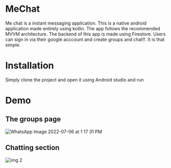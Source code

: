 # MeChat
Me chat is a instant messaging application. This is a native android application made entirely using kotlin. The app follows the recommended MVVM architecture. The backend
of this app is made using Firestore. Users can sign in via their google acccount and create groups and chat!!. It is that simple.

# Installation

Simply clone the project and open it using Android studio and run

# Demo

## The groups page


![WhatsApp Image 2022-07-06 at 1 17 31 PM](https://user-images.githubusercontent.com/66209574/177498289-6421c9c6-d8b5-465a-8f4a-4a418c38ea4a.jpg)

## Chatting section


![img 2](https://user-images.githubusercontent.com/66209574/177482192-8ee85dd7-ee95-4967-9f55-3a867b0d16f3.jpg)
